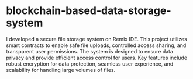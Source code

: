 # blockchain-based-data-storage-system
I developed a secure file storage system on Remix IDE. This project utilizes smart contracts to enable safe file uploads, controlled access sharing, and transparent user permissions. The system is designed to ensure data privacy and provide efficient access control for users. Key features include robust encryption for data protection, seamless user experience, and scalability for handling large volumes of files.
